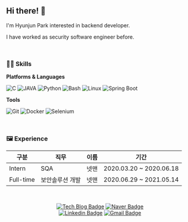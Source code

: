 ## Hi there! 🙌
I'm Hyunjun Park interested in backend developer.

I have worked as security software engineer before.

<br/>

### 🐱‍🐉 Skills
**Platforms & Languages**

![C](http://img.shields.io/badge/-C-A8B9CC?style=flat-square&logo=C&logoColor=white)
![JAVA](http://img.shields.io/badge/-JAVA-007396?style=flat-square&logo=JAVA&logoColor=white)
![Python](http://img.shields.io/badge/-Python-3776AB?style=flat-square&logo=Python&logoColor=white)
![Bash](http://img.shields.io/badge/-Bash-4EAA25?style=flat-square&logo=GNU%20Bash&logoColor=white)
![Linux](http://img.shields.io/badge/-Linux-FCC624?style=flat-square&logo=Linux&logoColor=black)
![Spring Boot](http://img.shields.io/badge/-Spring%20Boot-6DB33F?style=flat-square&logo=spring&logoColor=white)  


**Tools**

![Git](http://img.shields.io/badge/-Git-F05032?style=flat-square&logo=Git&logoColor=white)  ![Docker](http://img.shields.io/badge/-Docker-2496ED?style=flat-square&logo=Docker&logoColor=white)  ![Selenium](http://img.shields.io/badge/-Selenium-43B02A?style=flat-square&logo=Selenium&logoColor=white)  
  

<br/>

### 🖼 Experience 
| 구분 | 직무 | 이름 |  기간
| ---- | ---- | ---- | ----------- |
|Intern  |  SQA |  넷맨 | 2020.03.20 ~ 2020.06.18 |
|Full-time  |보안솔루션 개발 |  넷맨 | 2020.06.29 ~ 2021.05.14 |


<br/>
<div align=center>

[![Tech Blog Badge](http://img.shields.io/badge/-Tech%20blog-black?style=flat-square&logo=github&link=https://velog.io/@merassom/)](https://velog.io/@merassom/)
[![Naver Badge](http://img.shields.io/badge/-Naver%20blog-03C75A?style=flat-square&logo=naver&logoColor=white&link=https://blog.naver.com/tkdldjs35/)](https://blog.naver.com/tkdldjs35/)	
[![Linkedin Badge](https://img.shields.io/badge/-LinkedIn-blue?style=flat-square&logo=Linkedin&logoColor=white&link=https://www.linkedin.com/in/merassom/)](https://www.linkedin.com/in/merassom/)
[![Gmail Badge](https://img.shields.io/badge/Gmail-d14836?style=flat-square&logo=Gmail&logoColor=white&link=mailto:phj0860@gmail.com)](mailto:phj0860@gmail.com)

</div>

  
